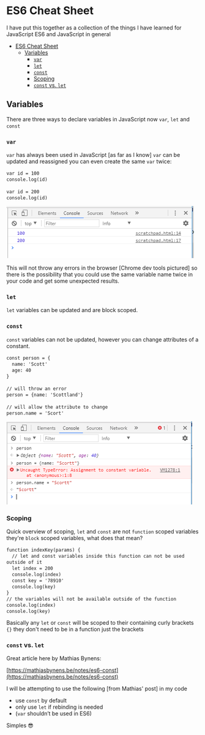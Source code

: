 # ES6 Cheat Sheet

I have put this together as a collection of the things I have learned for JavaScript ES6 and JavaScript in general

<!-- TOC -->

- [ES6 Cheat Sheet](#es6-cheat-sheet)
  - [Variables](#variables)
    - [`var`](#var)
    - [`let`](#let)
    - [`const`](#const)
    - [Scoping](#scoping)
    - [`const` vs. `let`](#const-vs-let)

<!-- /TOC -->

## Variables

There are three ways to declare variables in JavaScript now `var`, `let` and `const` 

### `var`

`var` has always been used in JavaScript [as far as I know] `var` can be updated and reassigned you can even create the same `var` twice:

```
var id = 100
console.log(id)

var id = 200
console.log(id)
```

![](img/reassign-var.png)

This will not throw any errors in the browser [Chrome dev tools pictured] so there is the possibility that you could use the same variable name twice in your code and get some unexpected results.

### `let`

`let` variables can be updated and are block scoped.

### `const`

`const` variables can not be updated, however you can change attributes of a constant.

```
const person = {
  name: 'Scott'
  age: 40
}

// will throw an error 
person = {name: 'Scottland'}

// will allow the attribute to change
person.name = 'Scort'

```

![](img/const-reassignment.png)

### Scoping

Quick overview of scoping, `let` and `const` are not `function` scoped variables they're `block` scoped variables, what does that mean? 

```
function indexKey(params) {
  // let and const variables inside this function can not be used outside of it
  let index = 200
  console.log(index)
  const key = '78910'
  console.log(key)
}
// the variables will not be available outside of the function 
console.log(index)
console.log(key)
```

Basically any `let` or `const` will be scoped to their containing curly brackets `{}` they don't need to be in a function just the brackets


### `const` vs. `let`

Great article here by Mathias Bynens:

[https://mathiasbynens.be/notes/es6-const](https://mathiasbynens.be/notes/es6-const)

I will be attempting to use the following [from Mathias' post] in my code

* use `const` by default
* only use `let` if rebinding is needed
* (`var` shouldn’t be used in ES6)

Simples :sunglasses:

